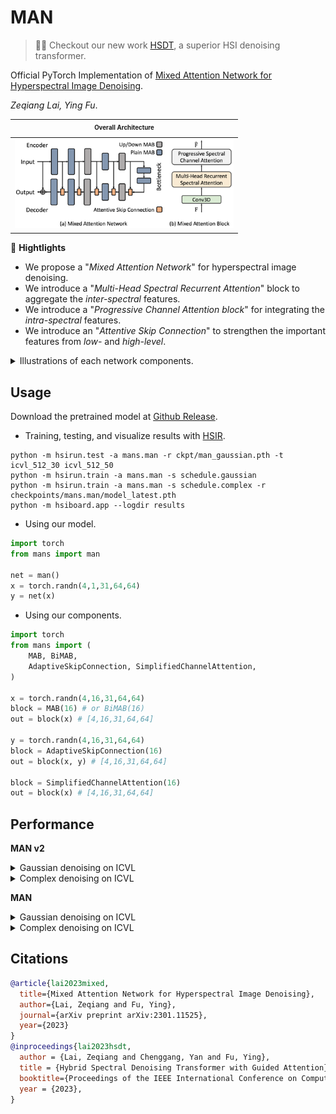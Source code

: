 

# MAN

> 🌟🌟 Checkout our new work [HSDT](https://github.com/Zeqiang-Lai/HSDT), a superior HSI denoising transformer.
  
Official PyTorch Implementation of [Mixed Attention Network for Hyperspectral Image Denoising](http://arxiv.org/abs/2301.11525).

*Zeqiang Lai, Ying Fu*.

| <sub><sup>Overall Architecture</sup></sub> | 
| ------------------------------------------ | 
| <img src="asset/arch2.png" width="350px"/> |

🌟 **Hightlights**

- We propose a "*Mixed Attention Network*" for hyperspectral image denoising.
- We introduce a "*Multi-Head Spectral Recurrent Attention*" block to aggregate the *inter-spectral* features.
- We introduce a "*Progressive Channel Attention block*" for integrating the *intra-spectral* features.
- We introduce an "*Attentive Skip Connection*" to strengthen the important features from *low-* and *high-level*.


<details>
<summary>Illustrations of each network components.</summary>
<br/>

| <sub><sup>Progressive Spectral Channel Attention</sup></sub>  | <sub><sup>Attentive Skip Connection</sup></sub>           |
| ----------------------------------------- | ---------------------------------------- |
| <img src="asset/psca.png" width="350px"/> | <img src="asset/asc.png" width="300px"/> |

<table >
    <thead>
        <tr>
			<th> <sub><sup>Multi-Head Recurrent Spectral Attention</sup></sub> </th>
		</tr>
    </thead>
	<tbody>
		<tr>
			<td> <img src="asset/mhrsa.png" width="678px"/> </td>
		</tr>
	</tbody>
</table>
</details>


## Usage

Download the pretrained model at [Github Release](https://github.com/Zeqiang-Lai/MAN/releases/latest).

- Training, testing, and visualize results with [HSIR](https://github.com/bit-isp/HSIR).

```shell
python -m hsirun.test -a mans.man -r ckpt/man_gaussian.pth -t icvl_512_30 icvl_512_50
python -m hsirun.train -a mans.man -s schedule.gaussian
python -m hsirun.train -a mans.man -s schedule.complex -r checkpoints/mans.man/model_latest.pth
python -m hsiboard.app --logdir results
```

- Using our model.

```python
import torch
from mans import man

net = man()
x = torch.randn(4,1,31,64,64)
y = net(x)
```

- Using our components.

```python
import torch
from mans import (
    MAB, BiMAB,
    AdaptiveSkipConnection, SimplifiedChannelAttention,
)

x = torch.randn(4,16,31,64,64)
block = MAB(16) # or BiMAB(16)
out = block(x) # [4,16,31,64,64]

y = torch.randn(4,16,31,64,64)
block = AdaptiveSkipConnection(16)
out = block(x, y) # [4,16,31,64,64]

block = SimplifiedChannelAttention(16)
out = block(x) # [4,16,31,64,64]
```

## Performance

**MAN v2**

<details>
<summary>Gaussian denoising on ICVL</summary>
<img src="asset/gaussian_v2.png" width="800px"/> 
</details>

<details>
<summary>Complex denoising  on ICVL</summary>
<img src="asset/complex_v2.png" width="800px"/> 

</details>

**MAN**
<details>
<summary>Gaussian denoising on ICVL</summary>
<img src="asset/gaussian.png" width="800px"/> 
</details>

<details>
<summary>Complex denoising  on ICVL</summary>
<img src="asset/complex.png" width="800px"/> 

</details>


## Citations

```bibtex
@article{lai2023mixed,
  title={Mixed Attention Network for Hyperspectral Image Denoising},
  author={Lai, Zeqiang and Fu, Ying},
  journal={arXiv preprint arXiv:2301.11525},
  year={2023}
}
@inproceedings{lai2023hsdt,
  author = {Lai, Zeqiang and Chenggang, Yan and Fu, Ying},
  title = {Hybrid Spectral Denoising Transformer with Guided Attention},
  booktitle={Proceedings of the IEEE International Conference on Computer Vision},
  year = {2023},
}
```
